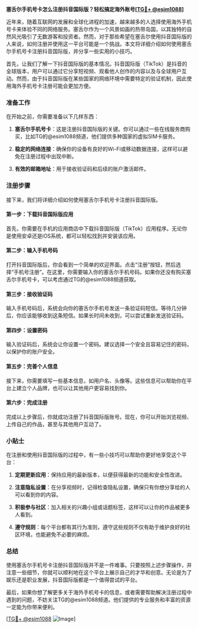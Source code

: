 **塞舌尔手机号卡怎么注册抖音国际版？轻松搞定海外账号[[TG💪+ @esim1088](https://t.me/s/esim1088)]**

近年来，随着互联网的发展和全球化进程的加速，越来越多的人选择使用海外手机号卡来体验不同的网络服务。塞舌尔作为一个风景如画的热带岛国，以其独特的自然风光吸引了无数游客和投资者。然而，对于那些希望在塞舌尔使用抖音国际版的人来说，如何注册并使用这一平台可能是一个挑战。本文将详细介绍如何使用塞舌尔手机号卡注册抖音国际版，并分享一些实用的小技巧。

首先，让我们了解一下抖音国际版的基本情况。抖音国际版（TikTok）是抖音的全球版本，用户可以通过它分享短视频、观看他人创作的内容以及与全球用户互动。然而，由于抖音国际版在某些国家的网络环境中需要特定的验证机制，因此使用海外手机号卡注册可能会更加方便。

### 准备工作

在开始之前，你需要准备以下几样东西：

1. **塞舌尔手机号卡**：这是注册抖音国际版的关键。你可以通过一些在线服务商购买，比如TG的@esim1088频道，他们提供多种国家的虚拟SIM卡服务。
   
2. **稳定的网络连接**：确保你的设备有良好的Wi-Fi或移动数据连接，这样可以避免在注册过程中出现中断。

3. **有效的邮箱地址**：用于接收验证码和后续的账户激活邮件。

### 注册步骤

接下来，我们将详细介绍如何使用塞舌尔手机号卡注册抖音国际版。

#### 第一步：下载抖音国际版应用

首先，你需要在手机的应用商店中下载抖音国际版（TikTok）应用程序。无论你是使用安卓还是iOS系统，都可以轻松找到并安装该应用。

#### 第二步：输入手机号码

打开抖音国际版后，你会看到一个简单的欢迎界面。点击“注册”按钮，然后选择“手机号注册”。在这里，你需要输入你的塞舌尔手机号码。如果你还没有购买塞舌尔手机号卡，可以考虑通过TG的@esim1088频道获取。

#### 第三步：接收验证码

输入手机号码后，系统会向你的塞舌尔手机号发送一条验证码短信。等待几分钟后，你应该能够收到这条短信。如果长时间未收到，可以尝试重新发送验证码。

#### 第四步：设置密码

输入验证码后，系统会让你设置一个密码。建议选择一个安全且容易记住的密码，以保护你的账户安全。

#### 第五步：完善个人信息

接下来，你需要填写一些基本信息，如用户名、头像等。这些信息可以帮助你在平台上建立个人品牌，也可以让其他用户更容易找到你。

#### 第六步：完成注册

完成以上步骤后，你就成功注册了抖音国际版账号。现在，你可以开始浏览视频、上传自己的作品，甚至与其他用户互动了。

### 小贴士

在注册和使用抖音国际版的过程中，有一些小技巧可以帮助你更好地享受这个平台：

1. **定期更新应用**：保持应用的最新版本，以便获得最新的功能和安全性改进。

2. **注意隐私设置**：在分享视频时，记得检查隐私设置，确保只有你想分享给的人可以看到你的内容。

3. **积极参与社区**：加入相关的兴趣小组或话题标签，这样可以让你的作品被更多人看到。

4. **遵守规则**：每个平台都有其行为准则，遵守这些规则不仅有助于维护良好的社区环境，也能避免不必要的麻烦。

### 总结

使用塞舌尔手机号卡注册抖音国际版并不是一件难事。只要按照上述步骤操作，并注意一些细节，你就可以顺利地在这个平台上展示自己的才华和创意。无论是为了娱乐还是职业发展，抖音国际版都是一个值得尝试的平台。

最后，如果你想了解更多关于海外手机号卡的信息，或者需要帮助解决注册过程中遇到的问题，不妨关注TG的@esim1088频道。他们提供的专业服务和丰富的资源一定能为你带来便利。

[[TG💪+ @esim1088](https://t.me/s/esim1088) ![Image](https://i.postimg.cc/4NQfJmqS/Snipaste-2025-05-13-00-14-12.png)]
